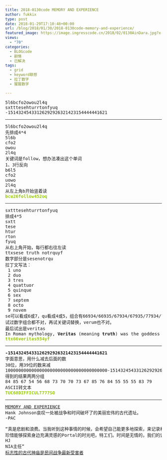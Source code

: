 ```yaml
---
title: 2018-0130code MEMORY AND EXPERIENCE
author: fukkix
type: post
date: 2018-01-29T17:10:48+00:00
url: /blog/2018/01/30/2018-0130code-memory-and-experience/
featured_image: https://image.ingresscode.cn/2018/02/0130AinDara.jpg?x-oss-process=image/resize,m_fill,w_700,h_220
views:
  - "70"
categories:
  - BLOGcode
  - 剧情
  - 已解决
tags:
  - grid
  - keyword联想
  - 拉丁数字
  - 猩猩数学

---
```

<pre>5l6bcfo2owou2l4q
sxtttesehturrtonfyuq
-15143245433126292926321423154444441621<!--more--></pre>

* * *

<pre>5l6bcfo2owou2l4q
先排成4*4
5l6b
cfo2
owou
2l4q
关键词是follow，想办法凑出这个单词
1、3行反向
b6l5
cfo2
uowo
2l4q
从左上角b开始竖着读
<span style="color: #99cc00;"><strong>bcu26follow452oq</strong></span></pre>

* * *

<pre>sxtttesehturrtonfyuq
排成4*5
sxtt
tese
htur
rton
fyuq
从右上角开始，每行都右往左读
ttxsese truth notrquyf
数字部分是sesenotrqu
拉丁文写法：
 1 uno
 2 duo
 3 tres
 4 quattuor
 5 quinque
 6 sex
 7 septem
 8 octo
 9 novem
se可以看成6或7，qu看成4或5，组合有66934/66935/67934/67935/77934/77935/76934/76935
试过数字组合都不对，再试关键词替换，verum也不对。
最后试出是veritas
In Roman mythology, <b>Veritas</b> (meaning <strong>truth</strong>) was the goddess of truth, a daughter of Saturn and the mother of Virtue.
<span style="color: #99cc00;"><strong>ttx66veritas934yf</strong></span></pre>

* * *

<pre><strong>-15143245433126292926321423154444441621</strong>
字面意思，用什么减去后面的数
38位，用39位的数来减
100000000000000000000000000000000000000-15143245433126292926321423154444441621=84856754566873707073678576845555558379
得到的结果两两分组
84 85 67 54 56 68 73 70 70 73 67 85 76 84 55 55 55 83 79
ASCII转文本
<span style="color: #99cc00;"><strong>TUC68DIFFICULT777SO</strong></span></pre>

* * *

<pre><a href="http://investigate.ingress.com/2018/01/30/memory-and-experience/">MEMORY AND EXPERIENCE
</a>Hank Johnson哀叹一处被战争和时间破坏了的美丽宏伟的古代遗址。
-PAC

“真是悲剧和浪费。当我听到这种事情的时候，会希望自己能更多地探索，来记录和保存这些不可思议的能量点。
珍惜能够探索身边充满灵感的Portal的时光吧，特工们。时间是无情的，我们的记忆和经验是对付它的最大武器。
HJ
NIA主任”
<a href="http://www.nationalgeographic.com.au/history/iconic-ancient-temple-is-latest-victim-in-civil-war.aspx">标志性的古代神庙是民间战争最新受害者</a></pre>

<audio style="display: none;" controls="controls"></audio>

<audio style="display: none;" controls="controls"></audio>